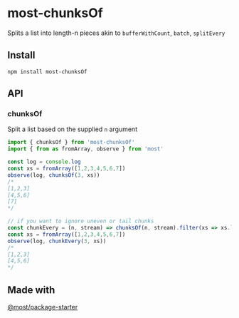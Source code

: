 # most-chunksOf

Splits a list into length-n pieces akin to `bufferWithCount`, `batch`, `splitEvery`

## Install

```shell
npm install most-chunksOf
```

## API

### chunksOf 

Split a list based on the supplied `n` argument

```js
import { chunksOf } from 'most-chunksOf'
import { from as fromArray, observe } from 'most'

const log = console.log
const xs = fromArray([1,2,3,4,5,6,7])
observe(log, chunksOf(3, xs))
/*
[1,2,3]
[4,5,6]
[7]
*/

// if you want to ignore uneven or tail chunks
const chunkEvery = (n, stream) => chunksOf(n, stream).filter(xs => xs.length === n)
const xs = fromArray([1,2,3,4,5,6,7])
observe(log, chunkEvery(3, xs))
/*
[1,2,3]
[4,5,6]
*/
```

## Made with

[@most/package-starter](https://github.com/mostjs/package-starter)
